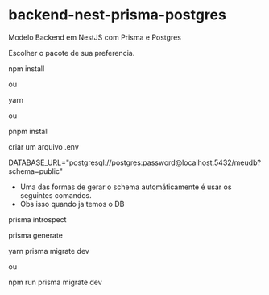 # backend-nest-prisma-postgres
Modelo Backend em NestJS com Prisma e Postgres

Escolher o pacote de sua preferencia.

npm install

ou

yarn

ou

pnpm install


criar um arquivo  .env

DATABASE_URL="postgresql://postgres:password@localhost:5432/meudb?schema=public"


- Uma das formas de gerar o schema automáticamente é usar os seguintes comandos.
- Obs isso quando ja temos o DB


prisma introspect

prisma generate


yarn prisma migrate dev

ou

npm run prisma migrate dev

